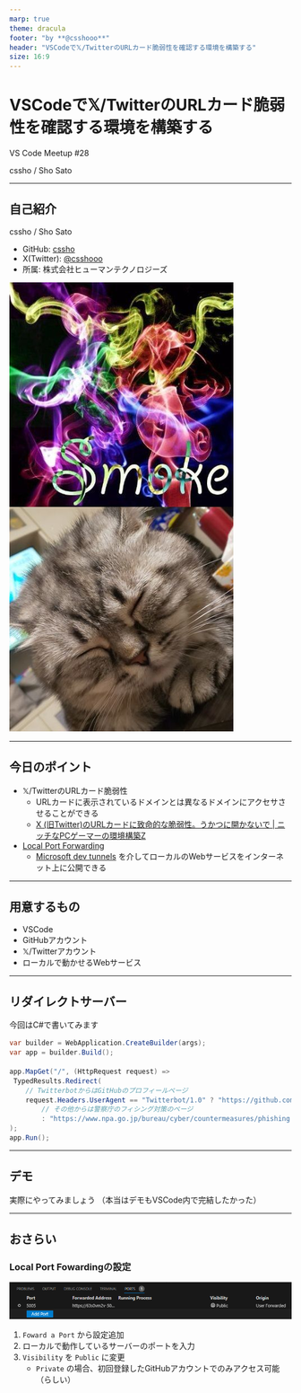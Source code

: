```yaml
---
marp: true
theme: dracula
footer: "by **@csshooo**"
header: "VSCodeで𝕏/TwitterのURLカード脆弱性を確認する環境を構築する"
size: 16:9
---
```

# VSCodeで𝕏/TwitterのURLカード脆弱性を確認する環境を構築する

VS Code Meetup #28

cssho / Sho Sato

<!--
_header: ""
-->
---
## 自己紹介
cssho / Sho Sato

- GitHub: [cssho](https://github.com/cssho)
- X(Twitter): [@csshooo](https://twitter.com/csshooo)
- 所属: 株式会社ヒューマンテクノロジーズ

![bg right:30% contain](./image/cssho.jpg)

---
## 今日のポイント

- 𝕏/TwitterのURLカード脆弱性
  - URLカードに表示されているドメインとは異なるドメインにアクセサさせることができる
  - [X (旧Twitter)のURLカードに致命的な脆弱性。うかつに開かないで | ニッチなPCゲーマーの環境構築Z](https://www.nichepcgamer.com/archives/x-twitter-url-card-critical-vulnerability.html)
- [Local Port Forwarding](https://code.visualstudio.com/docs/editor/port-forwarding)
  - [Microsoft dev tunnels](https://learn.microsoft.com/ja-jp/azure/developer/dev-tunnels/overview) を介してローカルのWebサービスをインターネット上に公開できる

---
## 用意するもの
- VSCode
- GitHubアカウント
- 𝕏/Twitterアカウント
- ローカルで動かせるWebサービス

---
## リダイレクトサーバー
今回はC#で書いてみます
```csharp
var builder = WebApplication.CreateBuilder(args);
var app = builder.Build();

app.MapGet("/", (HttpRequest request) =>
 TypedResults.Redirect(
    // TwitterbotからはGitHubのプロフィールページ
    request.Headers.UserAgent == "Twitterbot/1.0" ? "https://github.com/cssho"
        // その他からは警察庁のフィシング対策のページ
        : "https://www.npa.go.jp/bureau/cyber/countermeasures/phishing.html")
);
app.Run();
```
---
## デモ
実際にやってみましょう
（本当はデモもVSCode内で完結したかった）

---
## おさらい
### Local Port Fowardingの設定

![Local Port Fowarding](./image/foward.png)

1. `Foward a Port` から設定追加
2. ローカルで動作しているサーバーのポートを入力
3. `Visibility` を `Public` に変更
   - `Private` の場合、初回登録したGitHubアカウントでのみアクセス可能（らしい）